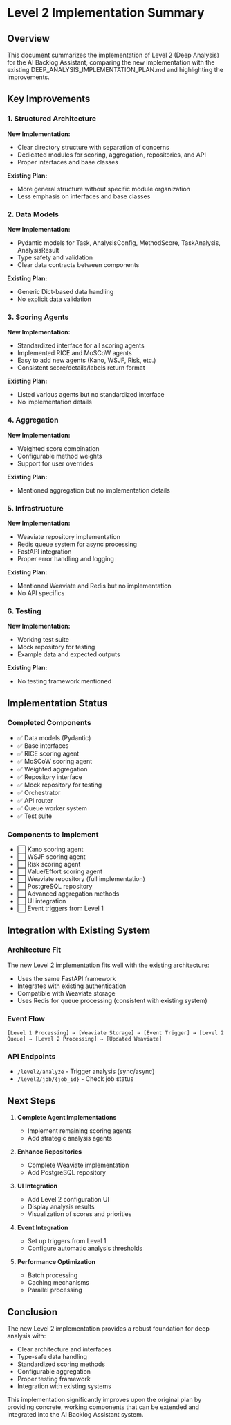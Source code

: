 

# Level 2 Implementation Summary

## Overview
This document summarizes the implementation of Level 2 (Deep Analysis) for the AI Backlog Assistant, comparing the new implementation with the existing DEEP_ANALYSIS_IMPLEMENTATION_PLAN.md and highlighting the improvements.

## Key Improvements

### 1. Structured Architecture
**New Implementation:**
- Clear directory structure with separation of concerns
- Dedicated modules for scoring, aggregation, repositories, and API
- Proper interfaces and base classes

**Existing Plan:**
- More general structure without specific module organization
- Less emphasis on interfaces and base classes

### 2. Data Models
**New Implementation:**
- Pydantic models for Task, AnalysisConfig, MethodScore, TaskAnalysis, AnalysisResult
- Type safety and validation
- Clear data contracts between components

**Existing Plan:**
- Generic Dict-based data handling
- No explicit data validation

### 3. Scoring Agents
**New Implementation:**
- Standardized interface for all scoring agents
- Implemented RICE and MoSCoW agents
- Easy to add new agents (Kano, WSJF, Risk, etc.)
- Consistent score/details/labels return format

**Existing Plan:**
- Listed various agents but no standardized interface
- No implementation details

### 4. Aggregation
**New Implementation:**
- Weighted score combination
- Configurable method weights
- Support for user overrides

**Existing Plan:**
- Mentioned aggregation but no implementation details

### 5. Infrastructure
**New Implementation:**
- Weaviate repository implementation
- Redis queue system for async processing
- FastAPI integration
- Proper error handling and logging

**Existing Plan:**
- Mentioned Weaviate and Redis but no implementation
- No API specifics

### 6. Testing
**New Implementation:**
- Working test suite
- Mock repository for testing
- Example data and expected outputs

**Existing Plan:**
- No testing framework mentioned

## Implementation Status

### Completed Components
- ✅ Data models (Pydantic)
- ✅ Base interfaces
- ✅ RICE scoring agent
- ✅ MoSCoW scoring agent
- ✅ Weighted aggregation
- ✅ Repository interface
- ✅ Mock repository for testing
- ✅ Orchestrator
- ✅ API router
- ✅ Queue worker system
- ✅ Test suite

### Components to Implement
- ⬜ Kano scoring agent
- ⬜ WSJF scoring agent
- ⬜ Risk scoring agent
- ⬜ Value/Effort scoring agent
- ⬜ Weaviate repository (full implementation)
- ⬜ PostgreSQL repository
- ⬜ Advanced aggregation methods
- ⬜ UI integration
- ⬜ Event triggers from Level 1

## Integration with Existing System

### Architecture Fit
The new Level 2 implementation fits well with the existing architecture:
- Uses the same FastAPI framework
- Integrates with existing authentication
- Compatible with Weaviate storage
- Uses Redis for queue processing (consistent with existing system)

### Event Flow
```
[Level 1 Processing] → [Weaviate Storage] → [Event Trigger] → [Level 2 Queue] → [Level 2 Processing] → [Updated Weaviate]
```

### API Endpoints
- `/level2/analyze` - Trigger analysis (sync/async)
- `/level2/job/{job_id}` - Check job status

## Next Steps

1. **Complete Agent Implementations**
   - Implement remaining scoring agents
   - Add strategic analysis agents

2. **Enhance Repositories**
   - Complete Weaviate implementation
   - Add PostgreSQL repository

3. **UI Integration**
   - Add Level 2 configuration UI
   - Display analysis results
   - Visualization of scores and priorities

4. **Event Integration**
   - Set up triggers from Level 1
   - Configure automatic analysis thresholds

5. **Performance Optimization**
   - Batch processing
   - Caching mechanisms
   - Parallel processing

## Conclusion

The new Level 2 implementation provides a robust foundation for deep analysis with:
- Clear architecture and interfaces
- Type-safe data handling
- Standardized scoring methods
- Configurable aggregation
- Proper testing framework
- Integration with existing systems

This implementation significantly improves upon the original plan by providing concrete, working components that can be extended and integrated into the AI Backlog Assistant system.

